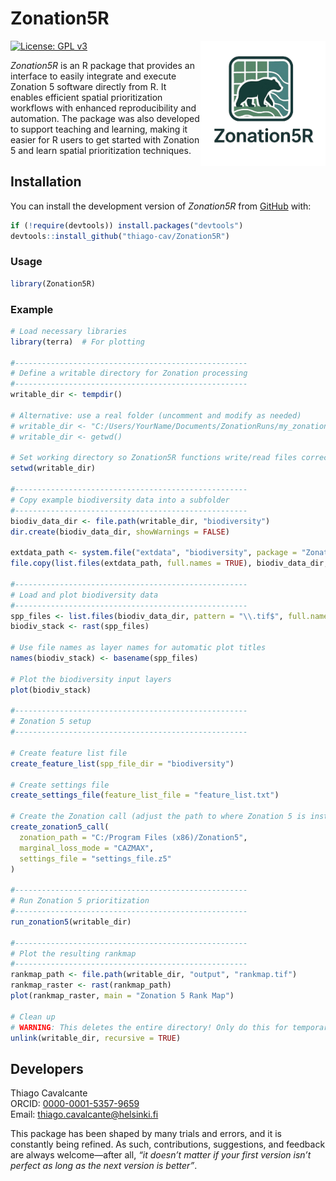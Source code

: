 Zonation5R
================

<a href="https://github.com/thiago-cav/Zonation5R">
<img src="inst/images/Zonation5R_logo.png" align="right" width="200" height="200" alt="Zonation5R logo" />
</a>

[![License: GPL
v3](https://img.shields.io/badge/License-GPLv3-blue.svg)](https://www.gnu.org/licenses/gpl-3.0)

*Zonation5R* is an R package that provides an interface to easily
integrate and execute Zonation 5 software directly from R. It enables
efficient spatial prioritization workflows with enhanced reproducibility
and automation. The package was also developed to support teaching and
learning, making it easier for R users to get started with Zonation 5
and learn spatial prioritization techniques.

## Installation

You can install the development version of *Zonation5R* from
[GitHub](https://github.com/thiago-cav/Zonation5R) with:

``` r
if (!require(devtools)) install.packages("devtools")
devtools::install_github("thiago-cav/Zonation5R")
```

### Usage

``` r
library(Zonation5R)
```

### Example

``` r
# Load necessary libraries
library(terra)  # For plotting

#----------------------------------------------------
# Define a writable directory for Zonation processing
#----------------------------------------------------
writable_dir <- tempdir()

# Alternative: use a real folder (uncomment and modify as needed)
# writable_dir <- "C:/Users/YourName/Documents/ZonationRuns/my_zonation_run"
# writable_dir <- getwd()

# Set working directory so Zonation5R functions write/read files correctly
setwd(writable_dir)

#----------------------------------------------------
# Copy example biodiversity data into a subfolder
#----------------------------------------------------
biodiv_data_dir <- file.path(writable_dir, "biodiversity")
dir.create(biodiv_data_dir, showWarnings = FALSE)

extdata_path <- system.file("extdata", "biodiversity", package = "Zonation5R")
file.copy(list.files(extdata_path, full.names = TRUE), biodiv_data_dir, overwrite = TRUE)

#----------------------------------------------------
# Load and plot biodiversity data
#----------------------------------------------------
spp_files <- list.files(biodiv_data_dir, pattern = "\\.tif$", full.names = TRUE)
biodiv_stack <- rast(spp_files)

# Use file names as layer names for automatic plot titles
names(biodiv_stack) <- basename(spp_files)

# Plot the biodiversity input layers
plot(biodiv_stack)

#----------------------------------------------------
# Zonation 5 setup
#----------------------------------------------------

# Create feature list file 
create_feature_list(spp_file_dir = "biodiversity")

# Create settings file
create_settings_file(feature_list_file = "feature_list.txt")

# Create the Zonation call (adjust the path to where Zonation 5 is installed)
create_zonation5_call(
  zonation_path = "C:/Program Files (x86)/Zonation5",
  marginal_loss_mode = "CAZMAX",
  settings_file = "settings_file.z5"
)

#----------------------------------------------------
# Run Zonation 5 prioritization
#----------------------------------------------------
run_zonation5(writable_dir)

#----------------------------------------------------
# Plot the resulting rankmap
#----------------------------------------------------
rankmap_path <- file.path(writable_dir, "output", "rankmap.tif")
rankmap_raster <- rast(rankmap_path)
plot(rankmap_raster, main = "Zonation 5 Rank Map")

# Clean up
# WARNING: This deletes the entire directory! Only do this for temporary folders.
unlink(writable_dir, recursive = TRUE)
```

## Developers

Thiago Cavalcante  
ORCID: [0000-0001-5357-9659](https://orcid.org/0000-0001-5357-9659)  
Email: <thiago.cavalcante@helsinki.fi>

This package has been shaped by many trials and errors, and it is
constantly being refined. As such, contributions, suggestions, and
feedback are always welcome—after all, *“it doesn’t matter if your first
version isn’t perfect as long as the next version is better”*.
